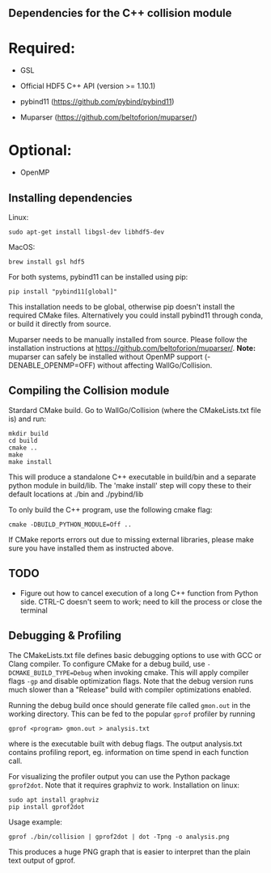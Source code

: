 ## Dependencies for the C++ collision module

# Required:

- GSL

- Official HDF5 C++ API (version >= 1.10.1) 

- pybind11 (https://github.com/pybind/pybind11)

- Muparser (https://github.com/beltoforion/muparser/)

# Optional: 

- OpenMP


## Installing dependencies


Linux:
```
sudo apt-get install libgsl-dev libhdf5-dev
```

MacOS: 
```
brew install gsl hdf5
```

For both systems, pybind11 can be installed using pip:
```
pip install "pybind11[global]"
```
This installation needs to be global, otherwise pip doesn't install the required CMake files. Alternatively you could install pybind11 through conda, or build it directly from source.


Muparser needs to be manually installed from source. Please follow the installation instructions at https://github.com/beltoforion/muparser/. **Note:** muparser can safely be installed without OpenMP support (-DENABLE_OPENMP=OFF) without affecting WallGo/Collision.


## Compiling the Collision module

Stardard CMake build. Go to WallGo/Collision (where the CMakeLists.txt file is) and run:

```
mkdir build
cd build
cmake ..
make
make install	
```

This will produce a standalone C++ executable in build/bin and a separate python module in build/lib. The 'make install' step will copy these to their default locations at ./bin and ./pybind/lib

To only build the C++ program, use the following cmake flag:

```
cmake -DBUILD_PYTHON_MODULE=Off ..
```

If CMake reports errors out due to missing external libraries, please make sure you have installed them as instructed above.

## TODO 

- Figure out how to cancel execution of a long C++ function from Python side. CTRL-C doesn't seem to work; need to kill the process or close the terminal


## Debugging & Profiling

The CMakeLists.txt file defines basic debugging options to use with GCC or Clang compiler. To configure CMake for a debug build, use ```-DCMAKE_BUILD_TYPE=Debug``` when invoking cmake. This will apply compiler flags ```-gp``` and disable optimization flags. Note that the debug version runs much slower than a "Release" build with compiler optimizations enabled.

Running the debug build once should generate file called ```gmon.out``` in the working directory. This can be fed to the popular ```gprof``` profiler by running 

```
gprof <program> gmon.out > analysis.txt
```
where <program> is the executable built with debug flags. The output analysis.txt contains profiling report, eg. information on time spend in each function call.

For visualizing the profiler output you can use the Python package ```gprof2dot```. Note that it requires graphviz to work. Installation on linux:

```
sudo apt install graphviz
pip install gprof2dot
```

Usage example:
```
gprof ./bin/collision | gprof2dot | dot -Tpng -o analysis.png
```
This produces a huge PNG graph that is easier to interpret than the plain text output of gprof.
